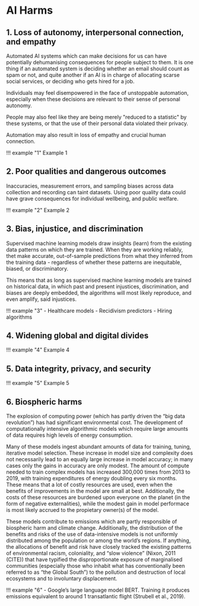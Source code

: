 # AI Harms

## 1. Loss of autonomy, interpersonal connection, and empathy

Automated AI systems which can make decisions for us can have potentially dehumanising consequences for people subject to them. It is one thing if an automated system is deciding whether an email should count as spam or not, and quite another if an AI is in charge of allocating scarse social services, or deciding who gets hired for a job. 

Individuals may feel disempowered in the face of unstoppable automation, especially when these decisions are relevant to their sense of personal autonomy. 

People may also feel like they are being merely "reduced to a statistic" by these systems, or that the use of their personal data violated their privacy.

Automation may also result in loss of empathy and crucial human connection. 

!!! example "1"
    Example 1

## 2. Poor qualities and dangerous outcomes

Inaccuracies, measurement errors, and sampling biases across data collection and recording can taint datasets. Using poor quality data could have grave consequences for individual wellbeing, and public welfare.

!!! example "2"
    Example 2

## 3. Bias, injustice, and discrimination

Supervised machine learning models draw insights (learn) from the existing data patterns on which they are trained. When they are working reliably, thet make accurate, out-of-sample predictions from what they inferred from the training data - regardless of whether these patterns are inequitable, biased, or discriminatory. 

This means that as long as supervised machine learning models are trained on historical data, in which past and present injustices, discrimination, and biases are deeply embedded, the algorithms will most likely reproduce, and even amplify, said injustices.

!!! example "3"
    - Healthcare models
    - Recidivism predictors
    - Hiring algorithms


## 4. Widening global and digital divides

!!! example "4"
    Example 4

## 5. Data integrity, privacy, and security

!!! example "5"
    Example 5

## 6. Biospheric harms

The explosion of computing power (which has partly driven the “big data revolution”) has had significant environmental cost. The development of computationally intensive algorithmic models which require large amounts of data requires high levels of energy consumption. 

Many of these models ingest abundant amounts of data for training, tuning, iterative model selection. These increase in model size and complexity does not necessarily lead to an equally large increase in model accuracy; in many cases only the gains in accuracy are only modest. The amount of compute needed to train complex models has increased 300,000 times from 2013 to 2019, with training expenditures of energy doubling every six months. These means that a lot of costly resources are used, even when the benefits of improvements in the model are small at best. Additionally, the costs of these resources are burdened upon everyone on the planet (in the form of negative externalities), while the modest gain in model performace is most likely accrued to the propietary owner(s) of the model.

These models contribute to emissions which are partly responsible of biospheric harm and climate change. Additionally, the distribution of the benefits and risks of the use of data-intensive models is not uniformly distributed among the population or among the world’s regions.
If anything, the allocations of benefit and risk have closely tracked the existing patterns of environmental racism, coloniality, and “slow violence” (Nixon, 2011 (CITE)) that have typified the disproportionate exposure of marginalised communities (especially those who inhabit what has conventionally been referred to as “the Global South”) to the pollution and destruction of local ecosystems and to involuntary displacement.

!!! example "6"
    - Google’s large language model BERT. Training it produces emissions equivalent to around 1 transatlantic flight (Strubell et al., 2019). 